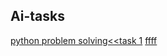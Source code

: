 ## Ai-tasks
[python problem solving<<task 1](https://github.com/Adham-3amer/Ai-tasks/blob/main/60%20python%20exercise(adham%20ashraf).ipynb)
[ffff](https://github.com/Adham-3amer/Ai-tasks/blob/main/60%20python%20exercise(adham%20ashraf).ipynb)
